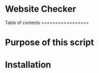 
<h1>Website Checker</h1>
Table of contents
=================


<h1>Purpose of this script</h1>

<h1>Installation</h1>